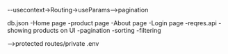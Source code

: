 --usecontext->Routing->useParams-->pagination

db.json
-Home page
-product page
-About page
-Login page
-reqres.api
-showing products on UI 
-pagination
-sorting 
-filtering

-->protected routes/private
.env